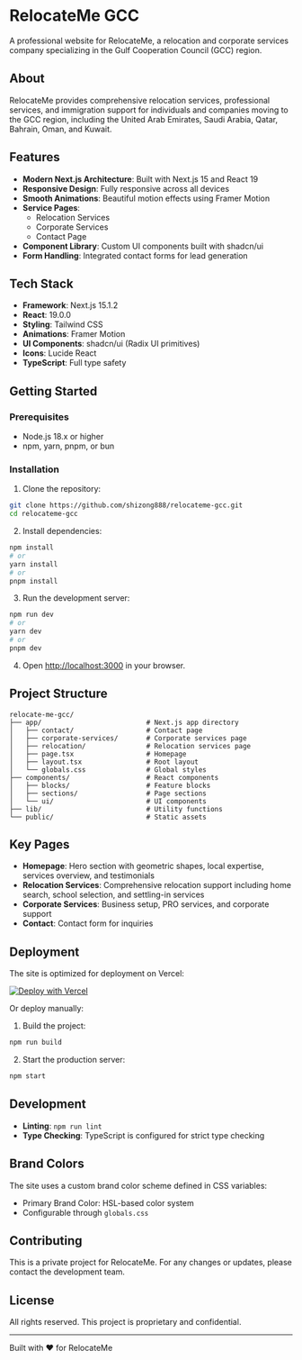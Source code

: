 # RelocateMe GCC

A professional website for RelocateMe, a relocation and corporate services company specializing in the Gulf Cooperation Council (GCC) region.

## About

RelocateMe provides comprehensive relocation services, professional services, and immigration support for individuals and companies moving to the GCC region, including the United Arab Emirates, Saudi Arabia, Qatar, Bahrain, Oman, and Kuwait.

## Features

- **Modern Next.js Architecture**: Built with Next.js 15 and React 19
- **Responsive Design**: Fully responsive across all devices
- **Smooth Animations**: Beautiful motion effects using Framer Motion
- **Service Pages**:
  - Relocation Services
  - Corporate Services
  - Contact Page
- **Component Library**: Custom UI components built with shadcn/ui
- **Form Handling**: Integrated contact forms for lead generation

## Tech Stack

- **Framework**: Next.js 15.1.2
- **React**: 19.0.0
- **Styling**: Tailwind CSS
- **Animations**: Framer Motion
- **UI Components**: shadcn/ui (Radix UI primitives)
- **Icons**: Lucide React
- **TypeScript**: Full type safety

## Getting Started

### Prerequisites

- Node.js 18.x or higher
- npm, yarn, pnpm, or bun

### Installation

1. Clone the repository:
```bash
git clone https://github.com/shizong888/relocateme-gcc.git
cd relocateme-gcc
```

2. Install dependencies:
```bash
npm install
# or
yarn install
# or
pnpm install
```

3. Run the development server:
```bash
npm run dev
# or
yarn dev
# or
pnpm dev
```

4. Open [http://localhost:3000](http://localhost:3000) in your browser.

## Project Structure

```
relocate-me-gcc/
├── app/                          # Next.js app directory
│   ├── contact/                  # Contact page
│   ├── corporate-services/       # Corporate services page
│   ├── relocation/               # Relocation services page
│   ├── page.tsx                  # Homepage
│   ├── layout.tsx                # Root layout
│   └── globals.css               # Global styles
├── components/                   # React components
│   ├── blocks/                   # Feature blocks
│   ├── sections/                 # Page sections
│   └── ui/                       # UI components
├── lib/                          # Utility functions
└── public/                       # Static assets
```

## Key Pages

- **Homepage**: Hero section with geometric shapes, local expertise, services overview, and testimonials
- **Relocation Services**: Comprehensive relocation support including home search, school selection, and settling-in services
- **Corporate Services**: Business setup, PRO services, and corporate support
- **Contact**: Contact form for inquiries

## Deployment

The site is optimized for deployment on Vercel:

[![Deploy with Vercel](https://vercel.com/button)](https://vercel.com/new/clone?repository-url=https://github.com/shizong888/relocateme-gcc)

Or deploy manually:

1. Build the project:
```bash
npm run build
```

2. Start the production server:
```bash
npm start
```

## Development

- **Linting**: `npm run lint`
- **Type Checking**: TypeScript is configured for strict type checking

## Brand Colors

The site uses a custom brand color scheme defined in CSS variables:
- Primary Brand Color: HSL-based color system
- Configurable through `globals.css`

## Contributing

This is a private project for RelocateMe. For any changes or updates, please contact the development team.

## License

All rights reserved. This project is proprietary and confidential.

---

Built with ❤️ for RelocateMe
